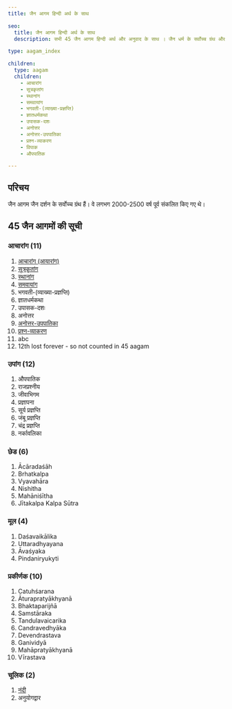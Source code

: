 ```yaml
---
title: जैन आगम हिन्दी अर्थ के साथ

seo:
  title: जैन आगम हिन्दी अर्थ के साथ
  description: सभी 45 जैन आगम हिन्दी अर्थ और अनुवाद के साथ । जैन धर्म के सर्वोच्च ग्रंथ और धार्मिक साहित्य निःशुल्क पढ़ें।

type: aagam_index

children:
  type: aagam
  children: 
    - आचारांग
    - सूत्रकृतांग
    - स्थानांग
    - समवायांग
    - भगवती-(व्याख्या-प्रज्ञप्ति)
    - ज्ञातधर्मकथा
    - उपासक-दशः
    - अनोत्तर
    - अनोत्तर-उपपातिका
    - प्रश्न-व्याकरण
    - विपाक
    - औपपातिक

---
```


## परिचय

जैन आगम जैन दर्शन के सर्वोच्च ग्रंथ हैं। वे लगभग 2000-2500 वर्ष पूर्व संकलित किए गए थे।

## 45 जैन आगमों की सूची

### आचारांग (11)

<div class="flex-grandchild">

1. [आचारांग (आयारांग)](/hi/aagam/acharanga/)
2. [सूत्रकृतांग](/hi/aagam/sutrakritanga/)
3. [स्थानांग](/hi/aagam/sthananga/)
4. [समवायांग](/hi/aagam/samavayanga/)
5. भगवती-(व्याख्या-प्रज्ञप्ति)
6. ज्ञातधर्मकथा
7. उपासक-दशः
8. अनोत्तर
9. [अनोत्तर-उपपातिका](/hi/aagam/anuttarovavai/)
10. [प्रश्न-व्याकरण](/hi/aagam/prashnavyakaran/)
11. abc
12. 12th lost forever - so not counted in 45 aagam

</div>

### उपांग (12)

<div class="flex-grandchild">

1. औपपातिक
2. राजप्रश्नीय
3. जीवाभिगम
4. प्रज्ञापना
5. सूर्य प्रज्ञप्ति
6. जंबू प्रज्ञप्ति
7. चंद्र प्रज्ञप्ति
8. नर्कावलिका

</div>


### छेड (6)

<div class="flex-grandchild">

1. Ācāradaśāh
2. Brhatkalpa
3. Vyavahāra
4. Nishitha
5. Mahāniśītha
6. Jītakalpa
Kalpa Sūtra

</div>

### मूल (4)

<div class="flex-grandchild">

1. Daśavaikālika
2. Uttaradhyayana
3. Āvaśyaka
4. Pindaniryukyti

</div>

### प्रकीर्णक (10)

<div class="flex-grandchild">

1. Catuhśarana
2. Āturapratyākhyanā
3. Bhaktaparijñā
4. Samstāraka
5. Tandulavaicarika
6. Candravedhyāka
7. Devendrastava
8. Ganividyā
9. Mahāpratyākhyanā
10. Vīrastava

</div>

### चूलिक (2)

<div class="flex-grandchild">

1. [नंदी](/hi/aagam/nandi/)
2. अनुयोगद्वार

</div>